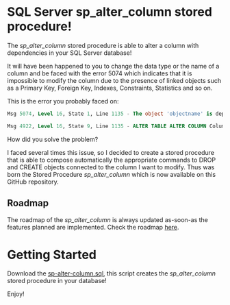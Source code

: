 # SQL Server sp_alter_column stored procedure!

The *sp_alter_column* stored procedure is able to alter a column with dependencies in your SQL Server database!

It will have been happened to you to change the data type or the name of a column and be faced with the error 5074 which indicates that it is impossible to modify the column due to the presence of linked objects such as a Primary Key, Foreign Key, Indexes, Constraints, Statistics and so on.

This is the error you probably faced on:

```sql
Msg 5074, Level 16, State 1, Line 1135 - The object 'objectname' is dependent on column 'columnname'.

Msg 4922, Level 16, State 9, Line 1135 - ALTER TABLE ALTER COLUMN Columnname failed because one or more objects access this column.
```

How did you solve the problem?

I faced several times this issue, so I decided to create a stored procedure that is able to compose automatically the appropriate commands to DROP and CREATE objects connected to the column I want to modify. Thus was born the Stored Procedure *sp_alter_column* which is now available on this GitHub repository.

## Roadmap

The roadmap of the *sp_alter_column* is always updated as-soon-as the features planned are implemented. Check the roadmap [here](roadmap.md).

# Getting Started

Download the [sp-alter-column.sql](/source/sp-alter-column.sql), this script creates the *sp_alter_column* stored procedure in your database!


Enjoy!
